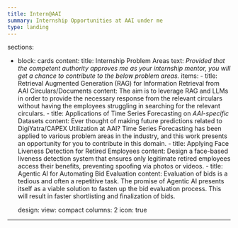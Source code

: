 ```yaml
---
title: Intern@AAI
summary: Internship Opportunities at AAI under me
type: landing
---
```


sections:
  - block: cards
    content: 
      title: Internship Problem Areas
      text: _Provided that the competent authority approves me as your internship mentor, you will get a chance to contribute to the below problem areas._
      items:
        - title: Retrieval Augmented Generation (RAG) for Information Retrieval from AAI Circulars/Documents
          content: The aim is to leverage RAG and LLMs in order to provide the necessary response from the relevant circulars without having the employees struggling in searching for the relevant circulars.
        - title: Applications of Time Series Forecasting on _AAI-specific_ Datasets
          content: Ever thought of making future predictions related to DigiYatra/CAPEX Utilization at AAI? Time Series Forecasting has been applied to various problem areas in the industry, and this work presents an opportunity for you to contribute in this domain.
        - title: Applying Face Liveness Detection for Retired Employees
          content: Design a face-based liveness detection system that ensures only legitimate retired employees access their benefits, preventing spoofing via photos or videos.
        - title: Agentic AI for Automating Bid Evaluation
          content: Evaluation of bids is a tedious and often a repetitive task. The promise of Agentic AI presents itself as a viable solution to fasten up the bid evaluation process. This will result in faster shortlisting and finalization of bids.
    
    design:
      view: compact
      columns: 2
      icon: true
---
